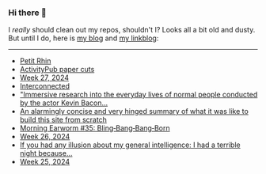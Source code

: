 ### Hi there 👋

I _really_ should clean out my repos, shouldn't I? Looks all a bit old and dusty. But until I do, here is [my blog](https://lostfocus.de/) and [my linkblog](https://dominikschwind.com/links):

--- 

<!-- POST-LIST:START -->
- [Petit Rhin](https://lostfocus.de/2024/07/08/233132/)
- [ActivityPub paper cuts](https://www.manton.org/2024/07/07/activitypub-paper-cuts.html)
- [Week 27, 2024](https://lostfocus.de/2024/07/07/week-27-2024/)
- [Interconnected](https://lostfocus.de/2024/07/06/interconnected-7/)
- [&quot;Immersive research into the everyday lives of normal people conducted by the actor Kevin Bacon…](https://lostfocus.de/2024/07/05/233110/)
- [An alarmingly concise and very hinged summary of what it was like to build this site from scratch](https://gkeenan.co/avgb/an-alarmingly-concise-and-very-hinged-summary-of-what-it-was-like-to-build-this-site-from-scratch/)
- [Morning Earworm #35: Bling‐Bang‐Bang‐Born](https://lostfocus.de/2024/07/04/morning-earworm-35-bling%e2%80%90bang%e2%80%90bang%e2%80%90born/)
- [Week 26, 2024](https://lostfocus.de/2024/06/30/week-26-2024/)
- [If you had any illusion about my general intelligence: I had a terrible night because…](https://lostfocus.de/2024/06/24/233086/)
- [Week 25, 2024](https://lostfocus.de/2024/06/23/week-25-2024/)
<!-- POST-LIST:END -->

<!--
**lostfocus/lostfocus** is a ✨ _special_ ✨ repository because its `README.md` (this file) appears on your GitHub profile.

Here are some ideas to get you started:

- 🔭 I’m currently working on ...
- 🌱 I’m currently learning ...
- 👯 I’m looking to collaborate on ...
- 🤔 I’m looking for help with ...
- 💬 Ask me about ...
- 📫 How to reach me: ...
- 😄 Pronouns: ...
- ⚡ Fun fact: ...
-->
